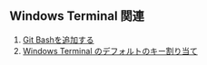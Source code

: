## Windows Terminal 関連

1. [Git Bashを追加する](setup-git-bash.md)
1. [Windows Terminal のデフォルトのキー割り当て](key.md)

